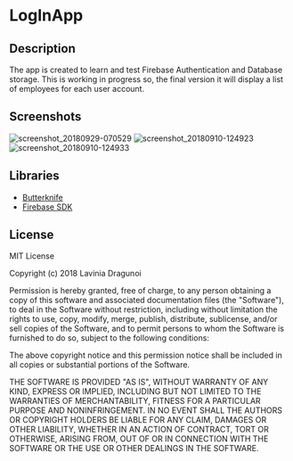 # LogInApp

## Description
The app is created to learn and test Firebase Authentication and Database storage.
This is working in progress so, the final version it will display a list of employees for each user account.

## Screenshots
![screenshot_20180929-070529](https://user-images.githubusercontent.com/36914492/46240869-b0a70480-c3b6-11e8-8362-4f8998327147.jpg)
![screenshot_20180910-124923](https://user-images.githubusercontent.com/36914492/45292604-5e349f80-b4fe-11e8-872a-b77653559c70.jpg)
![screenshot_20180910-124933](https://user-images.githubusercontent.com/36914492/45292605-5e349f80-b4fe-11e8-88c7-84ba5cf3b9d8.jpg)
## Libraries
* [Butterknife](https://github.com/JakeWharton/butterknife)
* [Firebase SDK](https://firebase.google.com/docs/android/setup)
## License
MIT License

Copyright (c) 2018 Lavinia Dragunoi

Permission is hereby granted, free of charge, to any person obtaining a copy
of this software and associated documentation files (the "Software"), to deal
in the Software without restriction, including without limitation the rights
to use, copy, modify, merge, publish, distribute, sublicense, and/or sell
copies of the Software, and to permit persons to whom the Software is
furnished to do so, subject to the following conditions:

The above copyright notice and this permission notice shall be included in all
copies or substantial portions of the Software.

THE SOFTWARE IS PROVIDED "AS IS", WITHOUT WARRANTY OF ANY KIND, EXPRESS OR
IMPLIED, INCLUDING BUT NOT LIMITED TO THE WARRANTIES OF MERCHANTABILITY,
FITNESS FOR A PARTICULAR PURPOSE AND NONINFRINGEMENT. IN NO EVENT SHALL THE
AUTHORS OR COPYRIGHT HOLDERS BE LIABLE FOR ANY CLAIM, DAMAGES OR OTHER
LIABILITY, WHETHER IN AN ACTION OF CONTRACT, TORT OR OTHERWISE, ARISING FROM,
OUT OF OR IN CONNECTION WITH THE SOFTWARE OR THE USE OR OTHER DEALINGS IN THE
SOFTWARE.
